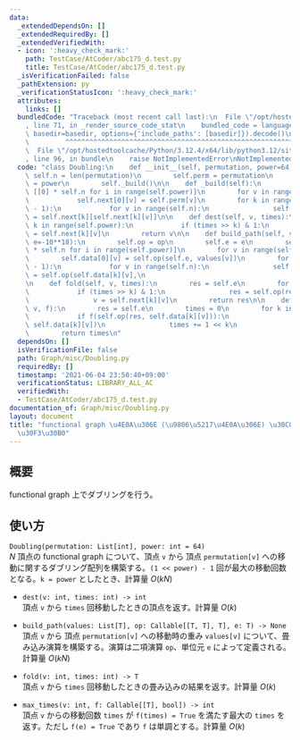 ```yaml
---
data:
  _extendedDependsOn: []
  _extendedRequiredBy: []
  _extendedVerifiedWith:
  - icon: ':heavy_check_mark:'
    path: TestCase/AtCoder/abc175_d.test.py
    title: TestCase/AtCoder/abc175_d.test.py
  _isVerificationFailed: false
  _pathExtension: py
  _verificationStatusIcon: ':heavy_check_mark:'
  attributes:
    links: []
  bundledCode: "Traceback (most recent call last):\n  File \"/opt/hostedtoolcache/Python/3.12.4/x64/lib/python3.12/site-packages/onlinejudge_verify/documentation/build.py\"\
    , line 71, in _render_source_code_stat\n    bundled_code = language.bundle(stat.path,\
    \ basedir=basedir, options={'include_paths': [basedir]}).decode()\n          \
    \         ^^^^^^^^^^^^^^^^^^^^^^^^^^^^^^^^^^^^^^^^^^^^^^^^^^^^^^^^^^^^^^^^^^^^^^^^^^^^^^^^^\n\
    \  File \"/opt/hostedtoolcache/Python/3.12.4/x64/lib/python3.12/site-packages/onlinejudge_verify/languages/python.py\"\
    , line 96, in bundle\n    raise NotImplementedError\nNotImplementedError\n"
  code: "class Doubling:\n    def __init__(self, permutation, power=64):\n       \
    \ self.n = len(permutation)\n        self.perm = permutation\n        self.power\
    \ = power\n        self._build()\n\n    def _build(self):\n        self.next =\
    \ [[0] * self.n for i in range(self.power)]\n        for v in range(self.n):\n\
    \            self.next[0][v] = self.perm[v]\n        for k in range(self.power\
    \ - 1):\n            for v in range(self.n):\n                self.next[k + 1][v]\
    \ = self.next[k][self.next[k][v]]\n\n    def dest(self, v, times):\n        for\
    \ k in range(self.power):\n            if (times >> k) & 1:\n                v\
    \ = self.next[k][v]\n        return v\n\n    def build_path(self, values, op=max,\
    \ e=-10**18):\n        self.op = op\n        self.e = e\n        self.data = [[e]\
    \ * self.n for i in range(self.power)]\n        for v in range(self.n):\n    \
    \        self.data[0][v] = self.op(self.e, values[v])\n        for k in range(self.power\
    \ - 1):\n            for v in range(self.n):\n                self.data[k + 1][v]\
    \ = self.op(self.data[k][v],\n                                              self.data[k][self.next[k][v]])\n\
    \n    def fold(self, v, times):\n        res = self.e\n        for k in range(self.power):\n\
    \            if (times >> k) & 1:\n                res = self.op(res, self.data[k][v])\n\
    \                v = self.next[k][v]\n        return res\n\n    def max_times(self,\
    \ v, f):\n        res = self.e\n        times = 0\n        for k in reversed(range(self.power)):\n\
    \            if f(self.op(res, self.data[k][v])):\n                res = self.op(res,\
    \ self.data[k][v])\n                times += 1 << k\n                v = self.next[k][v]\n\
    \        return times\n"
  dependsOn: []
  isVerificationFile: false
  path: Graph/misc/Doubling.py
  requiredBy: []
  timestamp: '2021-06-04 23:50:40+09:00'
  verificationStatus: LIBRARY_ALL_AC
  verifiedWith:
  - TestCase/AtCoder/abc175_d.test.py
documentation_of: Graph/misc/Doubling.py
layout: document
title: "functional graph \u4E0A\u306E (\u9806\u5217\u4E0A\u306E) \u30C0\u30D6\u30EA\
  \u30F3\u30B0"
---
```


## 概要
functional graph 上でダブリングを行う。

## 使い方
`Doubling(permutation: List[int], power: int = 64)`  
$N$ 頂点の functional graph について、頂点 `v` から 頂点 `permutation[v]` への移動に関するダブリング配列を構築する。`(1 << power) - 1` 回が最大の移動回数となる。`k = power` としたとき、計算量 $O(kN)$

- `dest(v: int, times: int) -> int`  
頂点 `v` から `times` 回移動したときの頂点を返す。計算量 $O(k)$

- `build_path(values: List[T], op: Callable[[T, T], T], e: T) -> None`  
頂点 `v` から 頂点 `permutation[v]` への移動時の重み `values[v]` について、畳み込み演算を構築する。演算は二項演算 `op`、単位元 `e` によって定義される。計算量 $O(kN)$

- `fold(v: int, times: int) -> T`  
頂点 `v` から `times` 回移動したときの畳み込みの結果を返す。計算量 $O(k)$

- `max_times(v: int, f: Callable[[T], bool]) -> int`  
頂点 `v` からの移動回数 `times` が `f(times) = True` を満たす最大の `times` を返す。ただし `f(e) = True` であり `f` は単調とする。計算量 $O(k)$

